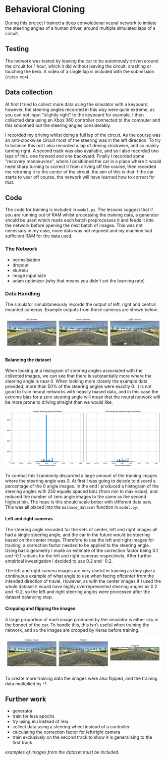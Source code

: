 # **Behavioral Cloning** 

During this project I trained a deep convolutional neural network to imitate the steering angles of a human driver, around multiple simulated laps of a circuit.

[//]: # (Image References)
[cameraviews]: ./writeup_images/camera_views.png "Simulator cameras"
[datasetbalancing]: ./writeup_images/dataset_balancing.png "Dataset balancing"
[croppedandflipped]: ./writeup_images/cropped_flipped.png "Cropping and flipping"

## Testing

The network was tested by leaving the car to be automously driven around the circuit for 1 hour, which it did without leaving the circuit, crashing or touching the kerb. A video of a single lap is included with the submission (``video.mp4``).

## Data collection

At first I tried to collect more data using the simulator with a keyboard, however, the steering angles recorded in this way were quite extreme, as you can not input "slightly right" to the keyboard for example. I then collected data using an Xbox 360 controller connected to the computer and this smoothed out the steering angles considerably.

I recorded my driving whilst doing a full lap of the circuit. As the course was an anti-clockwise  circuit most of the steering was in the left direction. To try to balance this out I also recorded a lap of driving clockwise, and so mainly turning right. A second track was also available, and so I also recorded two laps of this, one forward and one backward. Finally I recorded some "recovery manoeuvres", where I positioned the car in a place where it would need sharp turning to correct it from driving off the course, then recorded me returning it to the center of the circuit, the aim of this is that if the car starts to veer off course, the network will have learned how to correct for that.

## Code

The code for training is included in ``model.py``. The lessons suggest that if you are running out of RAM whilst processing the training data, a generator should be used which reads each batch preprocesses it and feeds it into the network before opening the next batch of images. This was not necessary in my case, more data was not required and my machine had sufficient RAM for the data used.

### The Network
- normalisation
- dropout
- elu/relu
- image input size
- adam optimizer (why that means you didn't set the learning rate)

### Data Handling

The simulator simulataneously records the output of left, right and central mounted cameras. Example outputs from these cameras are shown below.

[//]:![cameraviews]
![Simulator camera outputs][cameraviews]

#### Balancing the dataset

When looking at a histogram of steering angles associated with the collected images, we can see that there is substantially more where the steering angle is near 0. When looking more closely the example data provided, more than 50% of the steering angles were exactly 0. It is not good to train neural networks with heavily biased data, and in this case the extreme bias for a zero steering angle will mean that the neural network will be more prone to driving straight than we would like.

![datasetbalancing]

To combat this I randomly discarded a large amount of the training images where the steering angle was 0. At first I was going to deicde to discard a percentage of the 0 angle images. In the end I produced a histogram of the steering angles with 250 equally spaced bins (from min to max value), and reduced the number of zero angle images to the same as the second highest bin. The hope is this should scale better with different data sets. This was all placed into the ``balance_dataset`` function in ``model.py``.

#### Left and right cameras

The steering angle recorded for the sets of center, left and right images all had a single steering angle, and the car in the future would be steering based on the center image. Therefore to use the left and right images for training, a correction factor needed to be applied to the steering angle. Using basic geometry I made an estimate of the correction factor being 0.1 and -0.1 radians for the left and right cameras respectively. After further empirical investigation I decided to use 0.2 and -0.2.

The left and right camera images are very useful in training as they give a continuous example of what angle to use when facing offcenter from the intended direction of travel. However, as with the center images if I used the whole dataset it would have highly overrepresented steering angles as 0.2 and -0.2, so the left and right steering angles were processed after the dataset balancing step.

#### Cropping and flipping the images

A large proportion of each image produced by the simulator is either sky or the bonnet of the car. To handle this, this isn't useful when training the network, and so the images are cropped by Keras before training.

![croppedandflipped]

To create more training data the images were also flipped, and the training data multiplied by -1. 

## Further work
- generator
- train for less epochs
- try using elu instead of relu
- collect data using a steering wheel instead of a controller
- calculating the correction factor for left/right camera
- train exclusively on the second track to show it is generalising to the first track


*examples of images from the dataset must be included.*
